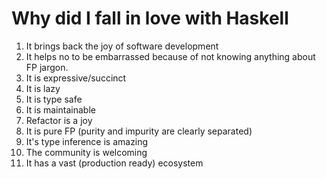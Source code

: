 # Why did I fall in love with Haskell

1. It brings back the joy of software development
2. It helps no to be embarrassed because of not knowing anything about FP jargon.
3. It is expressive/succinct
4. It is lazy
5. It is type safe
6. It is maintainable
7. Refactor is a joy
8. It is pure FP (purity and impurity are clearly separated)
9. It's type inference is amazing
10. The community is welcoming
11. It has a vast (production ready) ecosystem
